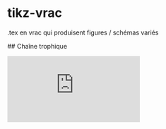 # tikz-vrac

.tex en vrac qui produisent figures / schémas variés

## Chaîne trophique

![tex/chaine_trophique.tex](https://github.com/GirardotB/tikz-vrac-/tree/master/figures/chaine_trophique.pdf)





